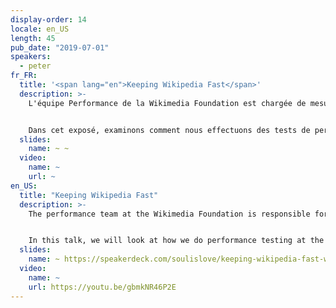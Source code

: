 ```yaml
---
display-order: 14
locale: en_US
length: 45
pub_date: "2019-07-01"
speakers:
  - peter
fr_FR:
  title: '<span lang="en">Keeping Wikipedia Fast</span>'
  description: >-
    L'équipe Performance de la Wikimedia Foundation est chargée de mesurer la performance de Wikipedia. On met en place une surveillance et pouf, c'est parti ? En théorie, c'est facile, mais dans la pratique, c'est une autre histoire. 


    Dans cet exposé, examinons comment nous effectuons des tests de performance à la Wikimedia Foundation à l'aide d'outils synthétiques et comment cela s'articule avec les mesures réalisées auprès d'utilisateur·rice·s réel·le·s. Nous parlerons de la mise en place, des quelques études de cas où nous avons trouvé des régressions et nous passerons en revue les leçons que nous avons tirées de nos erreurs.
  slides:
    name: ~ ~
  video:
    name: ~
    url: ~
en_US:
  title: "Keeping Wikipedia Fast"
  description: >-
    The performance team at the Wikimedia Foundation is responsible for measuring the performance of Wikipedia. That is easy right? Setup monitoring and you are ready to go? In theory it is easy, but in practice we have had some problems. 


    In this talk, we will look at how we do performance testing at the Wikimedia Foundation using synthetic monitoring tools and how it works together with our real user measurements. We will talk about the setup, some case studies where we found regressions and go through the learnings we got from our mistakes.
  slides:
    name: ~ https://speakerdeck.com/soulislove/keeping-wikipedia-fast-welovespeed
  video:
    name: ~
    url: https://youtu.be/gbmkNR46P2E
---
```

